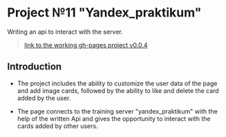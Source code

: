 # Project №11 "Yandex_praktikum"
Writing an api to interact with the server.
>[link to the working gh-pages project v0.0.4](https://i-potashov.github.io/sprint_11/)

## Introduction
* The project includes the ability to customize the user data of the page and add image cards, followed by the ability to like and delete the card added by the user.

* The page connects to the training server "yandex_praktikum" with the help of the written Api and gives the opportunity to interact with the cards added by other users.